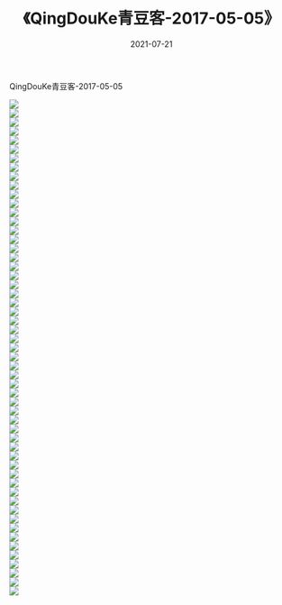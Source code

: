 ﻿---
layout: post
title:  《QingDouKe青豆客-2017-05-05》
date:   2021-07-21
img: http://img.660000.xyz/Sharelink/网络美图/2021/QingDouKe青豆客-2017-05-05/000.jpg
categories: [美女, 清纯, 唯美]
---

QingDouKe青豆客-2017-05-05

  ![](http://img.660000.xyz/Sharelink/网络美图/2021/QingDouKe青豆客-2017-05-05/001.jpg) <br> ![](http://img.660000.xyz/Sharelink/网络美图/2021/QingDouKe青豆客-2017-05-05/002.jpg) <br> ![](http://img.660000.xyz/Sharelink/网络美图/2021/QingDouKe青豆客-2017-05-05/003.jpg) <br> ![](http://img.660000.xyz/Sharelink/网络美图/2021/QingDouKe青豆客-2017-05-05/004.jpg) <br> ![](http://img.660000.xyz/Sharelink/网络美图/2021/QingDouKe青豆客-2017-05-05/005.jpg) <br> ![](http://img.660000.xyz/Sharelink/网络美图/2021/QingDouKe青豆客-2017-05-05/006.jpg) <br> ![](http://img.660000.xyz/Sharelink/网络美图/2021/QingDouKe青豆客-2017-05-05/007.jpg) <br> ![](http://img.660000.xyz/Sharelink/网络美图/2021/QingDouKe青豆客-2017-05-05/008.jpg) <br> ![](http://img.660000.xyz/Sharelink/网络美图/2021/QingDouKe青豆客-2017-05-05/009.jpg) <br> ![](http://img.660000.xyz/Sharelink/网络美图/2021/QingDouKe青豆客-2017-05-05/010.jpg) <br> ![](http://img.660000.xyz/Sharelink/网络美图/2021/QingDouKe青豆客-2017-05-05/011.jpg) <br> ![](http://img.660000.xyz/Sharelink/网络美图/2021/QingDouKe青豆客-2017-05-05/012.jpg) <br> ![](http://img.660000.xyz/Sharelink/网络美图/2021/QingDouKe青豆客-2017-05-05/013.jpg) <br> ![](http://img.660000.xyz/Sharelink/网络美图/2021/QingDouKe青豆客-2017-05-05/014.jpg) <br> ![](http://img.660000.xyz/Sharelink/网络美图/2021/QingDouKe青豆客-2017-05-05/015.jpg) <br> ![](http://img.660000.xyz/Sharelink/网络美图/2021/QingDouKe青豆客-2017-05-05/016.jpg) <br> ![](http://img.660000.xyz/Sharelink/网络美图/2021/QingDouKe青豆客-2017-05-05/017.jpg) <br> ![](http://img.660000.xyz/Sharelink/网络美图/2021/QingDouKe青豆客-2017-05-05/018.jpg) <br> ![](http://img.660000.xyz/Sharelink/网络美图/2021/QingDouKe青豆客-2017-05-05/019.jpg) <br> ![](http://img.660000.xyz/Sharelink/网络美图/2021/QingDouKe青豆客-2017-05-05/020.jpg) <br> ![](http://img.660000.xyz/Sharelink/网络美图/2021/QingDouKe青豆客-2017-05-05/021.jpg) <br> ![](http://img.660000.xyz/Sharelink/网络美图/2021/QingDouKe青豆客-2017-05-05/022.jpg) <br> ![](http://img.660000.xyz/Sharelink/网络美图/2021/QingDouKe青豆客-2017-05-05/023.jpg) <br> ![](http://img.660000.xyz/Sharelink/网络美图/2021/QingDouKe青豆客-2017-05-05/024.jpg) <br> ![](http://img.660000.xyz/Sharelink/网络美图/2021/QingDouKe青豆客-2017-05-05/025.jpg) <br> ![](http://img.660000.xyz/Sharelink/网络美图/2021/QingDouKe青豆客-2017-05-05/026.jpg) <br> ![](http://img.660000.xyz/Sharelink/网络美图/2021/QingDouKe青豆客-2017-05-05/027.jpg) <br> ![](http://img.660000.xyz/Sharelink/网络美图/2021/QingDouKe青豆客-2017-05-05/028.jpg) <br> ![](http://img.660000.xyz/Sharelink/网络美图/2021/QingDouKe青豆客-2017-05-05/029.jpg) <br> ![](http://img.660000.xyz/Sharelink/网络美图/2021/QingDouKe青豆客-2017-05-05/030.jpg) <br> ![](http://img.660000.xyz/Sharelink/网络美图/2021/QingDouKe青豆客-2017-05-05/031.jpg) <br> ![](http://img.660000.xyz/Sharelink/网络美图/2021/QingDouKe青豆客-2017-05-05/032.jpg) <br> ![](http://img.660000.xyz/Sharelink/网络美图/2021/QingDouKe青豆客-2017-05-05/033.jpg) <br> ![](http://img.660000.xyz/Sharelink/网络美图/2021/QingDouKe青豆客-2017-05-05/034.jpg) <br> ![](http://img.660000.xyz/Sharelink/网络美图/2021/QingDouKe青豆客-2017-05-05/035.jpg) <br> ![](http://img.660000.xyz/Sharelink/网络美图/2021/QingDouKe青豆客-2017-05-05/036.jpg) <br> ![](http://img.660000.xyz/Sharelink/网络美图/2021/QingDouKe青豆客-2017-05-05/037.jpg) <br> ![](http://img.660000.xyz/Sharelink/网络美图/2021/QingDouKe青豆客-2017-05-05/038.jpg) <br> ![](http://img.660000.xyz/Sharelink/网络美图/2021/QingDouKe青豆客-2017-05-05/039.jpg) <br> ![](http://img.660000.xyz/Sharelink/网络美图/2021/QingDouKe青豆客-2017-05-05/040.jpg) <br> ![](http://img.660000.xyz/Sharelink/网络美图/2021/QingDouKe青豆客-2017-05-05/041.jpg) <br> ![](http://img.660000.xyz/Sharelink/网络美图/2021/QingDouKe青豆客-2017-05-05/042.jpg) <br> ![](http://img.660000.xyz/Sharelink/网络美图/2021/QingDouKe青豆客-2017-05-05/043.jpg) <br> ![](http://img.660000.xyz/Sharelink/网络美图/2021/QingDouKe青豆客-2017-05-05/044.jpg) <br> ![](http://img.660000.xyz/Sharelink/网络美图/2021/QingDouKe青豆客-2017-05-05/045.jpg) <br> ![](http://img.660000.xyz/Sharelink/网络美图/2021/QingDouKe青豆客-2017-05-05/046.jpg) <br> ![](http://img.660000.xyz/Sharelink/网络美图/2021/QingDouKe青豆客-2017-05-05/047.jpg) <br> ![](http://img.660000.xyz/Sharelink/网络美图/2021/QingDouKe青豆客-2017-05-05/048.jpg) <br> ![](http://img.660000.xyz/Sharelink/网络美图/2021/QingDouKe青豆客-2017-05-05/049.jpg) <br> ![](http://img.660000.xyz/Sharelink/网络美图/2021/QingDouKe青豆客-2017-05-05/050.jpg) <br> ![](http://img.660000.xyz/Sharelink/网络美图/2021/QingDouKe青豆客-2017-05-05/051.jpg) <br> ![](http://img.660000.xyz/Sharelink/网络美图/2021/QingDouKe青豆客-2017-05-05/052.jpg) <br> ![](http://img.660000.xyz/Sharelink/网络美图/2021/QingDouKe青豆客-2017-05-05/053.jpg) <br> ![](http://img.660000.xyz/Sharelink/网络美图/2021/QingDouKe青豆客-2017-05-05/054.jpg) <br> ![](http://img.660000.xyz/Sharelink/网络美图/2021/QingDouKe青豆客-2017-05-05/055.jpg) <br>